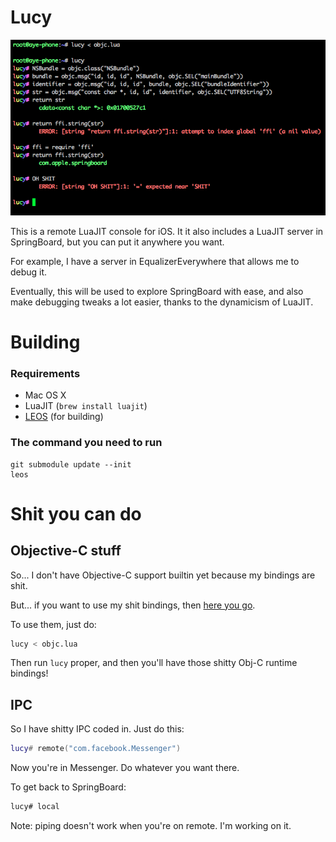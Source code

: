 # Lucy

![](screen.png)

This is a remote LuaJIT console for iOS. It it also includes a LuaJIT server in SpringBoard, but you can put it anywhere you want.

For example, I have a server in EqualizerEverywhere that allows me to debug it.

Eventually, this will be used to explore SpringBoard with ease, and also make debugging tweaks a lot easier, thanks to the dynamicism of LuaJIT.

# Building

### Requirements

* Mac OS X
* LuaJIT (`brew install luajit`)
* [LEOS](http://github.com/rweichler/LEOS) (for building)

### The command you need to run

```
git submodule update --init
leos
```


# Shit you can do

## Objective-C stuff

So... I don't have Objective-C support builtin yet because my bindings are shit.

But... if you want to use my shit bindings, then [here you go](https://gist.github.com/rweichler/7821b778467855a9f770abf2ac0a9704).

To use them, just do:

```bash
lucy < objc.lua
```

Then run `lucy` proper, and then you'll have those shitty Obj-C runtime bindings!

## IPC

So I have shitty IPC coded in. Just do this:

```lua
lucy# remote("com.facebook.Messenger")
```

Now you're in Messenger. Do whatever you want there.

To get back to SpringBoard:

```bash
lucy# local
```

Note: piping doesn't work when you're on remote. I'm working on it.
